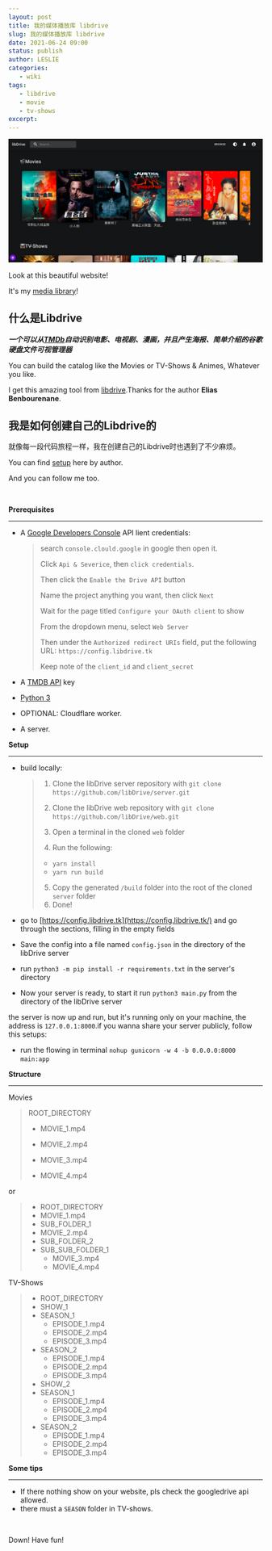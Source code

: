 ```yaml
---
layout: post
title: 我的媒体播放库 libdrive
slug: 我的媒体播放库 libdrive
date: 2021-06-24 09:00
status: publish
author: LESLIE
categories: 
   - wiki
tags:
   - libdrive
   - movie
   - tv-shows
excerpt:
---
```




![](./images/libdrive-1.png)

Look at this beautiful website!

It's my [media library](http://35.221.246.119:8000)!

## 什么是Libdrive

***一个可以从[TMDb](https://www.themoviedb.org)自动识别电影、电视剧、漫画，并且产生海报、简单介绍的谷歌硬盘文件可视管理器***

You can build the catalog like the Movies or TV-Shows & Animes, Whatever you like.

I get this amazing tool from [libdrive](https://github.com/libDrive/libDrive).Thanks for the author **Elias Benbourenane**.

## 我是如何创建自己的Libdrive的

就像每一段代码旅程一样，我在创建自己的Libdrive时也遇到了不少麻烦。

 You can find [setup](https://github.com/libDrive/libDrive/wiki/Setup) here by author.

And you can follow me too.

<br/>

**Prerequisites**

---

- A  [Google Developers Console](https://console.developers.google.com/) API lient credentials:  

  > search `console.clould.google` in google then open it.
  >
  > Click `Api & Severice`, then `click credentials`.
  >
  > Then click the `Enable the Drive API` button
  >
  > Name the project anything you want, then click `Next`
  >
  > Wait for the page titled `Configure your OAuth client` to show
  >
  > From the dropdown menu, select `Web Server`
  >
  > Then under the `Authorized redirect URIs` field, put the following URL: `https://config.libdrive.tk`
  >
  > Keep note of the `client_id` and `client_secret`

- A [TMDB API](https://www.themoviedb.org/settings/api) key

- [Python 3](https://www.python.org/)

- OPTIONAL: Cloudflare worker.

- A server.

**Setup**

---

- build locally:

  > 1. Clone the libDrive server repository with `git clone https://github.com/libDrive/server.git`
  >
  > 2. Clone the libDrive web repository with `git clone https://github.com/libDrive/web.git`
  >
  > 3. Open a terminal in the cloned `web` folder
  >
  > 4. Run the following:
  >
  > - `yarn install`
  > - `yarn run build`
  >
  > 5. Copy the generated `/build` folder into the root of the cloned `server` folder
  > 6. Done!

- go to [https://config.libdrive.tk](https://config.libdrive.tk/) and go through the sections, filling in the empty fields

- Save the config into a file named `config.json` in the directory of the libDrive server

- run `python3 -m pip install -r requirements.txt` in the server's directory

- Now your server is ready, to start it run `python3 main.py` from the directory of the libDrive server

the server is now up and run, but it's running only on your machine, the address is `127.0.0.1:8000`.if you wanna share your server publicly, follow this setups:

- run the flowing in terminal `nohup gunicorn -w 4 -b 0.0.0.0:8000 main:app`

**Structure**

---

Movies

>ROOT_DIRECTORY
>
>- MOVIE_1.mp4
>
>- MOVIE_2.mp4
>- MOVIE_3.mp4
>- MOVIE_4.mp4

or

>- ROOT_DIRECTORY
>- MOVIE_1.mp4
>- SUB_FOLDER_1
>  - MOVIE_2.mp4
>- SUB_FOLDER_2
>  - SUB_SUB_FOLDER_1
>    - MOVIE_3.mp4
>    - MOVIE_4.mp4



TV-Shows

>- ROOT_DIRECTORY
>- SHOW_1
>  - SEASON_1
>    - EPISODE_1.mp4
>    - EPISODE_2.mp4
>    - EPISODE_3.mp4
>  - SEASON_2
>    - EPISODE_1.mp4
>    - EPISODE_2.mp4
>    - EPISODE_3.mp4
>- SHOW_2
>  - SEASON_1
>    - EPISODE_1.mp4
>    - EPISODE_2.mp4
>    - EPISODE_3.mp4
>  - SEASON_2
>    - EPISODE_1.mp4
>    - EPISODE_2.mp4
>    - EPISODE_3.mp4

**Some tips**

---

- If there nothing show on your website, pls check the googledrive api allowed.
- there must a `SEASON` folder in TV-shows.

<br/>

Down! Have fun!





